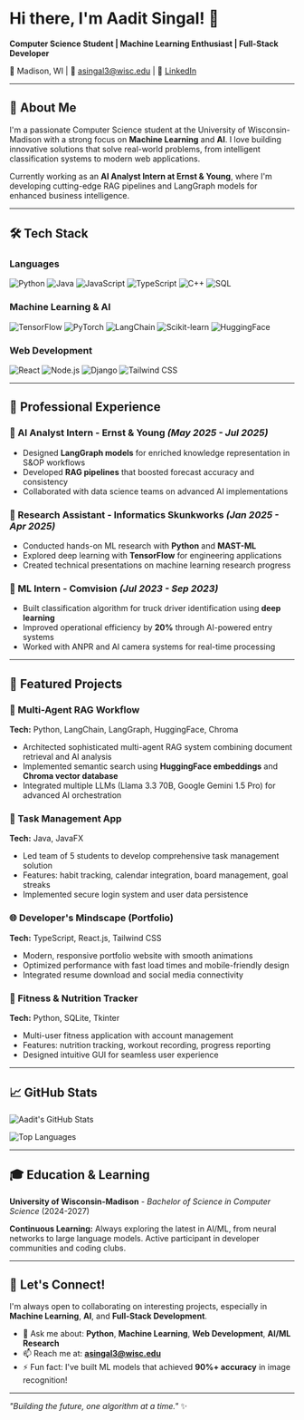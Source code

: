 # Hi there, I'm Aadit Singal! 👋

**Computer Science Student | Machine Learning Enthusiast | Full-Stack Developer**

📍 Madison, WI | 📧 asingal3@wisc.edu | 💼 [LinkedIn](https://linkedin.com/in/aadit-singal)

---

## 🚀 About Me

I'm a passionate Computer Science student at the University of Wisconsin-Madison with a strong focus on **Machine Learning** and **AI**. I love building innovative solutions that solve real-world problems, from intelligent classification systems to modern web applications.

Currently working as an **AI Analyst Intern at Ernst & Young**, where I'm developing cutting-edge RAG pipelines and LangGraph models for enhanced business intelligence.

---

## 🛠️ Tech Stack

### Languages
![Python](https://img.shields.io/badge/-Python-3776AB?style=flat-square&logo=python&logoColor=white)
![Java](https://img.shields.io/badge/-Java-007396?style=flat-square&logo=java&logoColor=white)
![JavaScript](https://img.shields.io/badge/-JavaScript-F7DF1E?style=flat-square&logo=javascript&logoColor=black)
![TypeScript](https://img.shields.io/badge/-TypeScript-3178C6?style=flat-square&logo=typescript&logoColor=white)
![C++](https://img.shields.io/badge/-C++-00599C?style=flat-square&logo=c%2B%2B&logoColor=white)
![SQL](https://img.shields.io/badge/-SQL-4479A1?style=flat-square&logo=postgresql&logoColor=white)

### Machine Learning & AI
![TensorFlow](https://img.shields.io/badge/-TensorFlow-FF6F00?style=flat-square&logo=tensorflow&logoColor=white)
![PyTorch](https://img.shields.io/badge/-PyTorch-EE4C2C?style=flat-square&logo=pytorch&logoColor=white)
![LangChain](https://img.shields.io/badge/-LangChain-1C3C3C?style=flat-square&logo=langchain&logoColor=white)
![Scikit-learn](https://img.shields.io/badge/-Scikit--learn-F7931E?style=flat-square&logo=scikit-learn&logoColor=white)
![HuggingFace](https://img.shields.io/badge/-HuggingFace-FFD21E?style=flat-square&logo=huggingface&logoColor=black)

### Web Development
![React](https://img.shields.io/badge/-React-61DAFB?style=flat-square&logo=react&logoColor=black)
![Node.js](https://img.shields.io/badge/-Node.js-339933?style=flat-square&logo=node.js&logoColor=white)
![Django](https://img.shields.io/badge/-Django-092E20?style=flat-square&logo=django&logoColor=white)
![Tailwind CSS](https://img.shields.io/badge/-Tailwind%20CSS-38B2AC?style=flat-square&logo=tailwind-css&logoColor=white)

---

## 💼 Professional Experience

### 🔬 AI Analyst Intern - Ernst & Young *(May 2025 - Jul 2025)*
- Designed **LangGraph models** for enriched knowledge representation in S&OP workflows
- Developed **RAG pipelines** that boosted forecast accuracy and consistency
- Collaborated with data science teams on advanced AI implementations

### 🤖 Research Assistant - Informatics Skunkworks *(Jan 2025 - Apr 2025)*
- Conducted hands-on ML research with **Python** and **MAST-ML**
- Explored deep learning with **TensorFlow** for engineering applications
- Created technical presentations on machine learning research progress

### 🚛 ML Intern - Comvision *(Jul 2023 - Sep 2023)*
- Built classification algorithm for truck driver identification using **deep learning**
- Improved operational efficiency by **20%** through AI-powered entry systems
- Worked with ANPR and AI camera systems for real-time processing

---

## 🎯 Featured Projects

### 🧠 Multi-Agent RAG Workflow
**Tech:** Python, LangChain, LangGraph, HuggingFace, Chroma
- Architected sophisticated multi-agent RAG system combining document retrieval and AI analysis
- Implemented semantic search using **HuggingFace embeddings** and **Chroma vector database**
- Integrated multiple LLMs (Llama 3.3 70B, Google Gemini 1.5 Pro) for advanced AI orchestration

### 📱 Task Management App
**Tech:** Java, JavaFX
- Led team of 5 students to develop comprehensive task management solution
- Features: habit tracking, calendar integration, board management, goal streaks
- Implemented secure login system and user data persistence

### 🌐 Developer's Mindscape (Portfolio)
**Tech:** TypeScript, React.js, Tailwind CSS
- Modern, responsive portfolio website with smooth animations
- Optimized performance with fast load times and mobile-friendly design
- Integrated resume download and social media connectivity

### 💪 Fitness & Nutrition Tracker
**Tech:** Python, SQLite, Tkinter
- Multi-user fitness application with account management
- Features: nutrition tracking, workout recording, progress reporting
- Designed intuitive GUI for seamless user experience

---

## 📈 GitHub Stats

![Aadit's GitHub Stats](https://github-readme-stats.vercel.app/api?username=aaditsingal&show_icons=true&theme=radical)

![Top Languages](https://github-readme-stats.vercel.app/api/top-langs/?username=aaditsingal&layout=compact&theme=radical)

---

## 🎓 Education & Learning

**University of Wisconsin-Madison** - *Bachelor of Science in Computer Science* (2024-2027)

**Continuous Learning:** Always exploring the latest in AI/ML, from neural networks to large language models. Active participant in developer communities and coding clubs.

---

## 🤝 Let's Connect!

I'm always open to collaborating on interesting projects, especially in **Machine Learning**, **AI**, and **Full-Stack Development**. 

- 💬 Ask me about: **Python**, **Machine Learning**, **Web Development**, **AI/ML Research**
- 📫 Reach me at: **asingal3@wisc.edu**
- ⚡ Fun fact: I've built ML models that achieved **90%+ accuracy** in image recognition!

---

*"Building the future, one algorithm at a time."* ✨